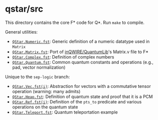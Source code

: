 # qstar/src

This directory contains the core F* code for Q*. Run `make` to compile.

General utilities:
- [`QStar.Numeric.fst`](QStar.Numeric.fst): Generic definition of a numeric datatype used in `Matrix`
- [`QStar.Matrix.fst`](QStar.Matrix.fst): Port of [inQWIRE/QuantumLib](https://github.com/inQWIRE/QuantumLib)'s Matrix.v file to F*
- [`QStar.Complex.fst`](QStar.Complex.fst): Definition of complex numbers
- [`QStar.Quantum.fst`](QStar.Quantum.fst): Common quantum constants and operations (e.g., pad, vector normalization)

Unique to the `sep-logic` branch:
- [`QStar.Vec.fst(i)`](QStar.Vec.fsti): Abstraction for vectors with a commutative tensor operation (warning: many admits)
- [`QStar.Heap.fst`](QStar.Heap.fst): Definition of quantum state and proof that it is a PCM
- [`QStar.Ref.fst(i)`](QStar.Ref.fsti): Definition of the `pts_to` predicate and various operations on the quantum state
- [`QStar.Teleport.fst`](QStar.Teleport.fst`): Quantum teleportation example
